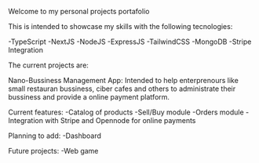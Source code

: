 Welcome to my personal projects portafolio

This is intended to showcase my skills with the following tecnologies:

-TypeScript
-NextJS
-NodeJS
-ExpressJS
-TailwindCSS
-MongoDB
-Stripe Integration

The current projects are:

Nano-Bussiness Management App: Intended to help enterprenours like small restauran bussiness, ciber cafes and others to administrate their bussiness and provide a online payment platform.

Current features:
-Catalog of products
-Sell/Buy module
-Orders module
-Integration with Stripe and Opennode for online payments

Planning to add:
-Dashboard

Future projects:
-Web game